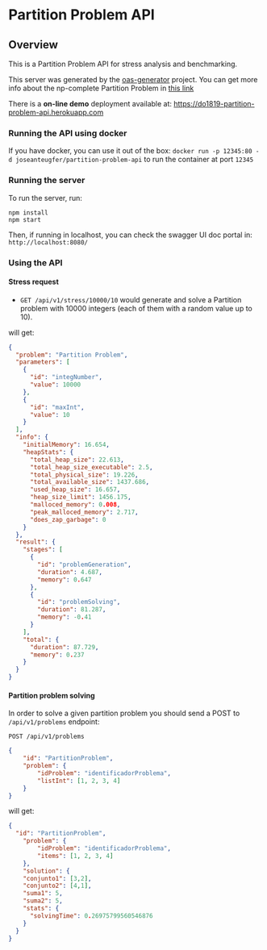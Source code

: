 # Partition Problem API

## Overview
This is a Partition Problem API for stress analysis and benchmarking. 

This server was generated by the [oas-generator](https://github.com/isa-group/oas-generator) project. You can get more info about the np-complete Partition Problem in [this link](https://en.wikipedia.org/wiki/Partition_problem)

There is a **on-line demo** deployment available at: https://do1819-partition-problem-api.herokuapp.com

### Running the API using docker

If you have docker, you can use it out of the box: `docker run -p 12345:80 -d joseanteugfer/partition-problem-api` to run the container at port `12345`

### Running the server
To run the server, run:

```
npm install 
npm start
```
Then, if running in localhost, you can check the swagger UI doc portal in: `http://localhost:8080/`

### Using the API

#### Stress request

- `GET /api/v1/stress/10000/10` would generate and solve a Partition problem with 10000 integers (each of them with a random value up to 10).

will get:
```json
{
  "problem": "Partition Problem",
  "parameters": [
    {
      "id": "integNumber",
      "value": 10000
    },
    {
      "id": "maxInt",
      "value": 10
    }
  ],
  "info": {
    "initialMemory": 16.654,
    "heapStats": {
      "total_heap_size": 22.613,
      "total_heap_size_executable": 2.5,
      "total_physical_size": 19.226,
      "total_available_size": 1437.686,
      "used_heap_size": 16.657,
      "heap_size_limit": 1456.175,
      "malloced_memory": 0.008,
      "peak_malloced_memory": 2.717,
      "does_zap_garbage": 0
    }
  },
  "result": {
    "stages": [
      {
        "id": "problemGeneration",
        "duration": 4.687,
        "memory": 0.647
      },
      {
        "id": "problemSolving",
        "duration": 81.287,
        "memory": -0.41
      }
    ],
    "total": {
      "duration": 87.729,
      "memory": 0.237
    }
  }
}
```

#### Partition problem solving

In order to solve a given partition problem you should send a POST to `/api/v1/problems` endpoint: 

`POST /api/v1/problems`
```json
{
    "id": "PartitionProblem",
    "problem": {
        "idProblem": "identificadorProblema",
        "listInt": [1, 2, 3, 4]
    }
}
```
will get: 
```json
{
  "id": "PartitionProblem",
    "problem": {
        "idProblem": "identificadorProblema",
        "items": [1, 2, 3, 4]
    },
    "solution": {
    "conjunto1": [3,2],
    "conjunto2": [4,1],
    "suma1": 5,
    "suma2": 5,
    "stats": {
      "solvingTime": 0.26975799560546876
    }
  }
}
```

